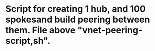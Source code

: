 # Script for creating 1 hub, and 100 spokesand build peering between them. File above "vnet-peering-script,sh".

